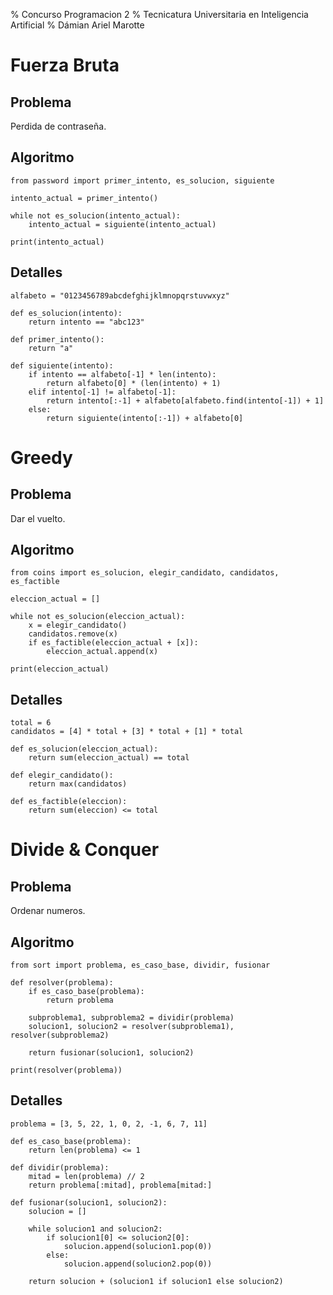 % Concurso Programacion 2
% Tecnicatura Universitaria en Inteligencia Artificial
% Dámian Ariel Marotte

# Fuerza Bruta

## Problema

Perdida de contraseña.

## Algoritmo

```{.numberLines .python}
from password import primer_intento, es_solucion, siguiente

intento_actual = primer_intento()

while not es_solucion(intento_actual):
    intento_actual = siguiente(intento_actual)

print(intento_actual)
```

## Detalles

```{.numberLines .python}
alfabeto = "0123456789abcdefghijklmnopqrstuvwxyz"

def es_solucion(intento):
    return intento == "abc123"

def primer_intento():
    return "a"

def siguiente(intento):
    if intento == alfabeto[-1] * len(intento):
        return alfabeto[0] * (len(intento) + 1)
    elif intento[-1] != alfabeto[-1]:
        return intento[:-1] + alfabeto[alfabeto.find(intento[-1]) + 1]
    else:
        return siguiente(intento[:-1]) + alfabeto[0]
```

# Greedy

## Problema

Dar el vuelto.

## Algoritmo

```{.numberLines .python}
from coins import es_solucion, elegir_candidato, candidatos, es_factible

eleccion_actual = []

while not es_solucion(eleccion_actual):
    x = elegir_candidato()
    candidatos.remove(x)
    if es_factible(eleccion_actual + [x]):
        eleccion_actual.append(x)

print(eleccion_actual)
```

## Detalles

```{.numberLines .python}
total = 6
candidatos = [4] * total + [3] * total + [1] * total

def es_solucion(eleccion_actual):
    return sum(eleccion_actual) == total

def elegir_candidato():
    return max(candidatos)

def es_factible(eleccion):
    return sum(eleccion) <= total
```

# Divide & Conquer

## Problema

Ordenar numeros.

## Algoritmo

```{.numberLines .python}
from sort import problema, es_caso_base, dividir, fusionar

def resolver(problema):
    if es_caso_base(problema):
        return problema

    subproblema1, subproblema2 = dividir(problema)
    solucion1, solucion2 = resolver(subproblema1), resolver(subproblema2)

    return fusionar(solucion1, solucion2)

print(resolver(problema))
```

## Detalles

```{.numberLines .python}
problema = [3, 5, 22, 1, 0, 2, -1, 6, 7, 11]

def es_caso_base(problema):
    return len(problema) <= 1

def dividir(problema):
    mitad = len(problema) // 2
    return problema[:mitad], problema[mitad:]

def fusionar(solucion1, solucion2):
    solucion = []

    while solucion1 and solucion2:
        if solucion1[0] <= solucion2[0]:
            solucion.append(solucion1.pop(0))
        else:
            solucion.append(solucion2.pop(0))

    return solucion + (solucion1 if solucion1 else solucion2)
```
